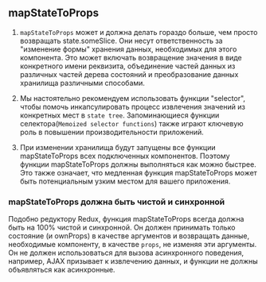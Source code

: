 ## mapStateToProps

1. `mapStateToProps` может и должна делать гораздо больше, чем просто возвращать state.someSlice. Они несут ответственность за "изменение формы" хранения данных, необходимых для этого компонента. Это может включать возвращение значения в виде конкретного имени реквизита, объединение частей данных из различных частей дерева состояний и преобразование данных хранилища различными способами.

2. Мы настоятельно рекомендуем использовать функции "selector", чтобы помочь инкапсулировать процесс извлечения значений из конкретных мест в `state tree`. Запоминающиеся функции селектора(`Memoized selector functions`) также играют ключевую роль в повышении производительности приложений.

3. При изменении хранилища будут запущены все функции mapStateToProps всех подключенных компонентов. Поэтому функции mapStateToProps должны выполняться как можно быстрее. Это также означает, что медленная функция mapStateToProps может быть потенциальным узким местом для вашего приложения.

### mapStateToProps должна быть чистой и синхронной

Подобно редуктору Redux, функция mapStateToProps всегда должна быть на 100% чистой и синхронной. Он должен принимать только состояние (и ownProps) в качестве аргументов и возвращать данные, необходимые компоненту, в качестве `props`, не изменяя эти аргументы. Он не должен использоваться для вызова асинхронного поведения, например, AJAX призывает к извлечению данных, и функции не должны объявляться как асинхронные.